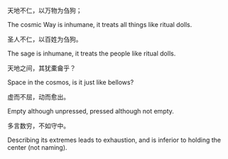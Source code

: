 天地不仁，以万物为刍狗；

The cosmic Way is inhumane, it treats all things like ritual dolls.

圣人不仁，以百姓为刍狗。

The sage is inhumane, it treats the people like ritual dolls.

天地之间，其犹橐龠乎？

Space in the cosmos, is it just like bellows?

虚而不屈，动而愈出。

Empty although unpressed, pressed although not empty.

多言数穷，不如守中。

Describing its extremes leads to exhaustion, and is inferior to holding the center (not naming).
